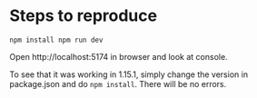 # Steps to reproduce

`npm install npm run dev`

Open http://localhost:5174 in browser and look at console.

To see that it was working in 1.15.1, simply change the version in package.json and do `npm install`. There will be no errors.
